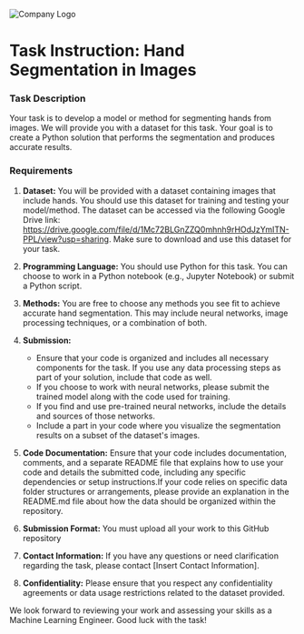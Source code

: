 ![Company Logo](https://aitaca.io/wp-content/uploads/2020/01/logo_loading.png)
# Task Instruction: Hand Segmentation in Images
### Task Description
Your task is to develop a model or method for segmenting hands from images. We will provide you with a dataset for this task. Your goal is to create a Python solution that performs the segmentation and produces accurate results.

### Requirements

1. **Dataset:** You will be provided with a dataset containing images that include hands. You should use this dataset for training and testing your model/method. The dataset can be accessed via the following Google Drive link: https://drive.google.com/file/d/1Mc72BLGnZZQ0mhnh9rHOdJzYmITN-PPL/view?usp=sharing. Make sure to download and use this dataset for your task.

2. **Programming Language:** You should use Python for this task. You can choose to work in a Python notebook (e.g., Jupyter Notebook) or submit a Python script.

3. **Methods:** You are free to choose any methods you see fit to achieve accurate hand segmentation. This may include neural networks, image processing techniques, or a combination of both.

4. **Submission:**
   - Ensure that your code is organized and includes all necessary components for the task. If you use any data processing steps as part of your solution, include that code as well.
   - If you choose to work with neural networks, please submit the trained model along with the code used for training.
   - If you find and use pre-trained neural networks, include the details and sources of those networks.
   - Include a part in your code where you visualize the segmentation results on a subset of the dataset's images.

6. **Code Documentation:** Ensure that your code includes documentation, comments, and a separate README file that explains how to use your code and details the submitted code, including any specific dependencies or setup instructions.If your code relies on specific data folder structures or arrangements, please provide an explanation in the README.md file about how the data should be organized within the repository.

7. **Submission Format:** You must upload all your work to this GitHub repository

8. **Contact Information:** If you have any questions or need clarification regarding the task, please contact [Insert Contact Information].

9. **Confidentiality:** Please ensure that you respect any confidentiality agreements or data usage restrictions related to the dataset provided.

We look forward to reviewing your work and assessing your skills as a Machine Learning Engineer. Good luck with the task!
